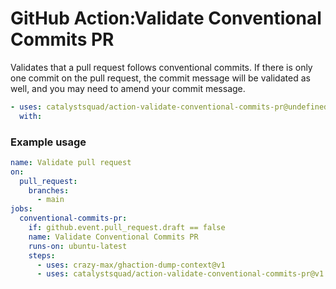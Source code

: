 <!-- start title -->

# GitHub Action:Validate Conventional Commits PR

<!-- end title -->
<!-- start description -->

Validates that a pull request follows conventional commits. If there is only one commit on the pull request, the commit message will be validated as well, and you may need to amend your commit message.

<!-- end description -->
<!-- start contents -->
<!-- end contents -->
<!-- start usage -->

```yaml
- uses: catalystsquad/action-validate-conventional-commits-pr@undefined
  with:
```

<!-- end usage -->
<!-- start inputs -->
<!-- end inputs -->
<!-- start outputs -->
<!-- end outputs -->
<!-- start examples -->

### Example usage

```yaml
name: Validate pull request
on:
  pull_request:
    branches:
      - main
jobs:
  conventional-commits-pr:
    if: github.event.pull_request.draft == false
    name: Validate Conventional Commits PR
    runs-on: ubuntu-latest
    steps:
      - uses: crazy-max/ghaction-dump-context@v1
      - uses: catalystsquad/action-validate-conventional-commits-pr@v1
```

<!-- end examples -->
<!-- start [.github/ghdocs/examples/] -->
<!-- end [.github/ghdocs/examples/] -->
